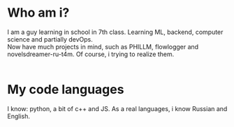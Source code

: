 # Who am i?
I am a guy learning in school in 7th class. Learning ML, backend, computer science and partially devOps.<br>
Now have much projects in mind, such as PHILLM, flowlogger and novelsdreamer-ru-t4m. Of course, i trying to realize them.<br>
<br>

# My code languages
I know: python, a bit of c++ and JS. 
As a real languages, i know Russian and English.


